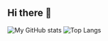 ## Hi there 👋

<!--
**felixmathew03/felixmathew03** is a ✨ _special_ ✨ repository because its `README.md` (this file) appears on your GitHub profile.

Here are some ideas to get you started:

- 🔭 I’m currently working on ...
- 🌱 I’m currently learning ...
- 👯 I’m looking to collaborate on ...
- 🤔 I’m looking for help with ...
- 💬 Ask me about ...
- 📫 How to reach me: ...
- 😄 Pronouns: ...
- ⚡ Fun fact: ...
-->

![My GitHub stats](https://github-readme-stats.vercel.app/api?username=felixmathew03&show_icons=true&theme=tokyonight)
![Top Langs](https://github-readme-stats.vercel.app/api/top-langs/?username=johnDoe&layout=compact&theme=tokyonight)


